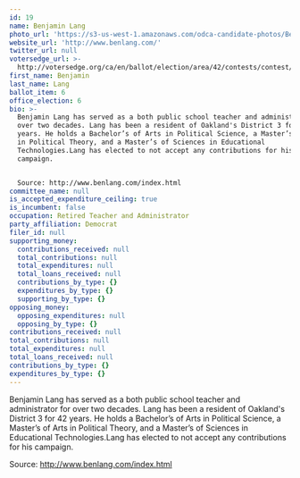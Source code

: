 ```yaml
---
id: 19
name: Benjamin Lang
photo_url: 'https://s3-us-west-1.amazonaws.com/odca-candidate-photos/Ben-Lang.png'
website_url: 'http://www.benlang.com/'
twitter_url: null
votersedge_url: >-
  http://votersedge.org/ca/en/ballot/election/area/42/contests/contest/13217/candidate/130696?&county=Alameda%20County&election_authority_id=1
first_name: Benjamin
last_name: Lang
ballot_item: 6
office_election: 6
bio: >-
  Benjamin Lang has served as a both public school teacher and administrator for
  over two decades. Lang has been a resident of Oakland's District 3 for 42
  years. He holds a Bachelor’s of Arts in Political Science, a Master’s of Arts
  in Political Theory, and a Master’s of Sciences in Educational
  Technologies.Lang has elected to not accept any contributions for his
  campaign.


  Source: http://www.benlang.com/index.html
committee_name: null
is_accepted_expenditure_ceiling: true
is_incumbent: false
occupation: Retired Teacher and Administrator
party_affiliation: Democrat
filer_id: null
supporting_money:
  contributions_received: null
  total_contributions: null
  total_expenditures: null
  total_loans_received: null
  contributions_by_type: {}
  expenditures_by_type: {}
  supporting_by_type: {}
opposing_money:
  opposing_expenditures: null
  opposing_by_type: {}
contributions_received: null
total_contributions: null
total_expenditures: null
total_loans_received: null
contributions_by_type: {}
expenditures_by_type: {}
---
```

Benjamin Lang has served as a both public school teacher and administrator for over two decades. Lang has been a resident of Oakland's District 3 for 42 years. He holds a Bachelor’s of Arts in Political Science, a Master’s of Arts in Political Theory, and a Master’s of Sciences in Educational Technologies.Lang has elected to not accept any contributions for his campaign.

Source: http://www.benlang.com/index.html
